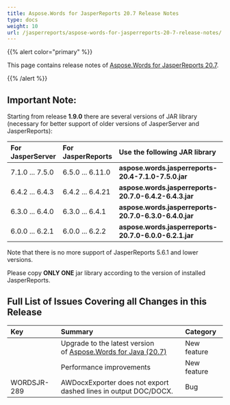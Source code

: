 ```yaml
---
title: Aspose.Words for JasperReports 20.7 Release Notes
type: docs
weight: 10
url: /jasperreports/aspose-words-for-jasperreports-20-7-release-notes/
---
```


{{% alert color="primary" %}} 

This page contains release notes of [Aspose.Words for JasperReports 20.7](https://downloads.aspose.com/words/jasperreports/new-releases/aspose.words-for-jasperreports-20.7/).

{{% /alert %}} 

## Important Note:

Starting from release **1.9.0** there are several versions of JAR library (necessary for better support of older versions of JasperServer and JasperReports):

|For<br>JasperServer|For<br>JasperReports|Use the following JAR library|
| :- | :- | :- |
|7.1.0 ... 7.5.0|6.5.0 ... 6.11.0|**aspose.words.jasperreports-20.4-7.1.0-7.5.0.jar**|
|6.4.2 ... 6.4.3|6.4.2 ... 6.4.21|**aspose.words.jasperreports-20.7.0-6.4.2-6.4.3.jar**|
|6.3.0 ... 6.4.0|6.3.0 ... 6.4.1|**aspose.words.jasperreports-20.7.0-6.3.0-6.4.0.jar**|
|6.0.0 ... 6.2.1|6.0.0 ... 6.2.2|**aspose.words.jasperreports-20.7.0-6.0.0-6.2.1.jar**|
Note that there is no more support of JasperReports 5.6.1 and lower versions.

Please copy **ONLY ONE** jar library according to the version of installed JasperReports.

## Full List of Issues Covering all Changes in this Release

|Key|Summary|Category|
| :- | :- | :- |
| |Upgrade to the latest version of [Aspose.Words for Java (20.7)](https://docs.aspose.com/words/java/aspose-words-for-java-20-7-release-notes/)|New feature|
| |Performance improvements	|New feature|
|WORDSJR-289|AWDocxExporter does not export dashed lines in output DOC/DOCX.|Bug|
